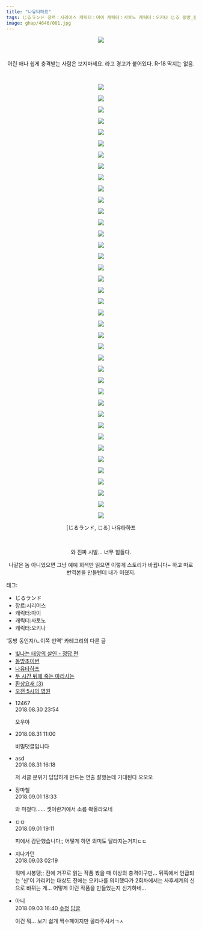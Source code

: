```yaml
---
title: "나유타하프"
tags: じるランド 장르：시리어스 캐릭터：마이 캐릭터：사토노 캐릭터：오키나 じる 동방_동인지／ㄴ이쪽_번역
image: ghap/4646/001.jpg
---
```

<div class="article">
<p style="text-align: center; clear: none; float: none;"><img src="{{ site.nasurl }}/ghap/4646/001.jpg"/></p>
<p style="text-align: center; clear: none; float: none;"><br/></p>
<p style="text-align: center; clear: none; float: none;">어린 애나 쉽게 충격받는 사람은 보지마세요. 라고 경고가 붙어있다. R-18 딱지는 없음.</p>
<p style="text-align: center; clear: none; float: none;"><br/></p>
<p style="text-align: center; clear: none; float: none;"><img src="{{ site.nasurl }}/ghap/4646/002.jpg"/></p>
<p style="text-align: center; clear: none; float: none;"><img src="{{ site.nasurl }}/ghap/4646/003.jpg"/></p>
<p style="text-align: center; clear: none; float: none;"><img src="{{ site.nasurl }}/ghap/4646/004.jpg"/></p>
<p style="text-align: center; clear: none; float: none;"><img src="{{ site.nasurl }}/ghap/4646/005.jpg"/></p>
<p style="text-align: center; clear: none; float: none;"><img src="{{ site.nasurl }}/ghap/4646/006.jpg"/></p>
<p style="text-align: center; clear: none; float: none;"><img src="{{ site.nasurl }}/ghap/4646/007.jpg"/></p>
<p style="text-align: center; clear: none; float: none;"><img src="{{ site.nasurl }}/ghap/4646/008.jpg"/></p>
<p style="text-align: center; clear: none; float: none;"><img src="{{ site.nasurl }}/ghap/4646/009.jpg"/></p>
<p style="text-align: center; clear: none; float: none;"><img src="{{ site.nasurl }}/ghap/4646/010.jpg"/></p>
<p style="text-align: center; clear: none; float: none;"><img src="{{ site.nasurl }}/ghap/4646/011.jpg"/></p>
<p style="text-align: center; clear: none; float: none;"><img src="{{ site.nasurl }}/ghap/4646/012.jpg"/></p>
<p style="text-align: center; clear: none; float: none;"><img src="{{ site.nasurl }}/ghap/4646/013.jpg"/></p>
<p style="text-align: center; clear: none; float: none;"><img src="{{ site.nasurl }}/ghap/4646/014.jpg"/></p>
<p style="text-align: center; clear: none; float: none;"><img src="{{ site.nasurl }}/ghap/4646/015.jpg"/></p>
<p style="text-align: center; clear: none; float: none;"><img src="{{ site.nasurl }}/ghap/4646/016.jpg"/></p>
<p style="text-align: center; clear: none; float: none;"><img src="{{ site.nasurl }}/ghap/4646/017.jpg"/></p>
<p style="text-align: center; clear: none; float: none;"><img src="{{ site.nasurl }}/ghap/4646/018.jpg"/></p>
<p style="text-align: center; clear: none; float: none;"><img src="{{ site.nasurl }}/ghap/4646/019.jpg"/></p>
<p style="text-align: center; clear: none; float: none;"><img src="{{ site.nasurl }}/ghap/4646/020.jpg"/></p>
<p style="text-align: center; clear: none; float: none;"><img src="{{ site.nasurl }}/ghap/4646/021.jpg"/></p>
<p style="text-align: center; clear: none; float: none;"><img src="{{ site.nasurl }}/ghap/4646/022.jpg"/></p>
<p style="text-align: center; clear: none; float: none;"><img src="{{ site.nasurl }}/ghap/4646/023.jpg"/></p>
<p style="text-align: center; clear: none; float: none;"><img src="{{ site.nasurl }}/ghap/4646/024.jpg"/></p>
<p style="text-align: center; clear: none; float: none;"><img src="{{ site.nasurl }}/ghap/4646/025.jpg"/></p>
<p style="text-align: center; clear: none; float: none;"><img src="{{ site.nasurl }}/ghap/4646/026.jpg"/></p>
<p style="text-align: center; clear: none; float: none;"><img src="{{ site.nasurl }}/ghap/4646/027.jpg"/></p>
<p style="text-align: center; clear: none; float: none;"><img src="{{ site.nasurl }}/ghap/4646/028.jpg"/></p>
<p style="text-align: center; clear: none; float: none;"><img src="{{ site.nasurl }}/ghap/4646/029.jpg"/></p>
<p style="text-align: center; clear: none; float: none;"><img src="{{ site.nasurl }}/ghap/4646/030.jpg"/></p>
<p style="text-align: center; clear: none; float: none;"><img src="{{ site.nasurl }}/ghap/4646/031.jpg"/></p>
<p style="text-align: center; clear: none; float: none;"><img src="{{ site.nasurl }}/ghap/4646/032.jpg"/></p>
<p style="text-align: center; clear: none; float: none;"><img src="{{ site.nasurl }}/ghap/4646/033.jpg"/></p>
<p style="text-align: center; clear: none; float: none;"><img src="{{ site.nasurl }}/ghap/4646/034.jpg"/></p>
<p style="text-align: center; clear: none; float: none;"><img src="{{ site.nasurl }}/ghap/4646/035.jpg"/></p>
<p style="text-align: center; clear: none; float: none;"><img src="{{ site.nasurl }}/ghap/4646/036.jpg"/></p>
<p style="text-align: center; clear: none; float: none;"><img src="{{ site.nasurl }}/ghap/4646/037.jpg"/></p>
<p style="text-align: center; clear: none; float: none;"><img src="{{ site.nasurl }}/ghap/4646/038.jpg"/></p>
<p style="text-align: center; clear: none; float: none;"><img src="{{ site.nasurl }}/ghap/4646/039.jpg"/></p>
<p style="text-align: center; clear: none; float: none;"><img src="{{ site.nasurl }}/ghap/4646/040.jpg"/></p>
<p style="text-align: center; clear: none; float: none;">[じるランド, じる] 나유타하프</p>
<p style="text-align: center; clear: none; float: none;"><br/></p>
<p style="text-align: center; clear: none; float: none;">와 진짜 시발... 너무 힘들다.</p>
<p style="text-align: center; clear: none; float: none;">나같은 놈 아니었으면 그냥 예예 회색만 읽으면 이렇게 스토리가 바뀝니다~ 하고 따로 번역본을 만들텐데 내가 미쳤지.</p>
</div><div class="tagTrail">
<p>태그: </p>
<ul>
<li>じるランド</li>
<li>장르:시리어스</li>
<li>캐릭터:마이</li>
<li>캐릭터:사토노</li>
<li>캐릭터:오키나</li>
</ul>
</div><div class="another">
<p>'동방 동인지/ㄴ이쪽 번역' 카테고리의 다른 글</p>
<ul>
<li><a href="/2018-09-03-ghap_4659">빛나는 태양의 살인 - 정답 편</a></li>
<li><a href="/2018-09-02-ghap_4651">동방초이변</a></li>
<li><a href="/2018-09-01-ghap_4646">나유타하프</a></li>
<li><a href="/2018-08-30-ghap_4639">두 시간 뒤에 죽는 마리사는</a></li>
<li><a href="/2018-08-29-ghap_4632">환상요새 (3)</a></li>
<li><a href="/2018-08-26-ghap_4610">오전 5시의 영원</a></li>
</ul>
</div><div class="cb_module cb_fluid">
<div class="cb_wrt cb_profile">
<div class="comment">
<ul>
<li class="cb_thumb_off" id="comment15321854">
<div class="cb_comment_area">
<div class="cb_info_area">
<div class="cb_section">
<span class="cb_nick_name">12467</span>
</div>
<div class="cb_section">
<span class="cb_date">2018.08.30 23:54 </span>
</div>
</div>
<div class="cb_dsc_comment">
<p class="cb_dsc">
											오우야<br/>
</p>
</div>
</div></li>
<li class="cb_thumb_off" id="comment15322269">
<div class="cb_comment_area">
<div class="cb_info_area">
<div class="cb_section">
<span class="cb_nick_name"></span>
</div>
<div class="cb_section">
<span class="cb_date">2018.08.31 11:00</span>
</div>
</div>
<div class="cb_dsc_comment">
<p class="cb_dsc">
											비밀댓글입니다
										</p>
</div>
</div></li>
<li class="cb_thumb_off" id="comment15322506">
<div class="cb_comment_area">
<div class="cb_info_area">
<div class="cb_section">
<span class="cb_nick_name">asd</span>
</div>
<div class="cb_section">
<span class="cb_date">2018.08.31 16:18 </span>
</div>
</div>
<div class="cb_dsc_comment">
<p class="cb_dsc">
											저 서클 분위기 답답하게 만드는 연출 잘했는데 기대된다 오오오
										</p>
</div>
</div></li>
<li class="cb_thumb_off" id="comment15324011">
<div class="cb_comment_area">
<div class="cb_info_area">
<div class="cb_section">
<span class="cb_nick_name">장마철</span>
</div>
<div class="cb_section">
<span class="cb_date">2018.09.01 18:33 </span>
</div>
</div>
<div class="cb_dsc_comment">
<p class="cb_dsc">
											와 미쳤다...... 셋이란거에서 소름 쫙올라오네
										</p>
</div>
</div></li>
<li class="cb_thumb_off" id="comment15324036">
<div class="cb_comment_area">
<div class="cb_info_area">
<div class="cb_section">
<span class="cb_nick_name">ㅁㅁ</span>
</div>
<div class="cb_section">
<span class="cb_date">2018.09.01 19:11 </span>
</div>
</div>
<div class="cb_dsc_comment">
<p class="cb_dsc">
											피에서 감탄했습니다;; 어떻게 하면 의미도 달라지는거지ㄷㄷ
										</p>
</div>
</div></li>
<li class="cb_thumb_off" id="comment15324904">
<div class="cb_comment_area">
<div class="cb_info_area">
<div class="cb_section">
<span class="cb_nick_name">지나가던</span>
</div>
<div class="cb_section">
<span class="cb_date">2018.09.03 02:19 </span>
</div>
</div>
<div class="cb_dsc_comment">
<p class="cb_dsc">
											워메 시봉탱;; 전에 거꾸로 읽는 작품 봤을 때 이상의 충격이구만... 뒤쪽에서 언급되는 '신'이 가리키는 대상도 전에는 오키나를 의미했다가 2회차에서는 사후세계의 신으로 바뀌는 게... 어떻게 이런 작품을 만들었는지 신기하네...
										</p>
</div>
</div></li>
<li class="cb_thumb_off" id="comment15325331">
<div class="cb_comment_area">
<div class="cb_info_area">
<div class="cb_section">
<span class="cb_nick_name">아니</span>
</div>
<div class="cb_section">
<span class="cb_date">2018.09.03 16:40 </span>
<span><a class="edit" href="javascript:void(0)" onclick="deleteComment(15325331);return false"><span class="glyphicon glyphicon-edit"></span> 수정</a></span>
<span><a class="reply" href="javascript:void(0)" onclick="commentComment(15325331); return false"><span class="glyphicon glyphicon-share-alt"></span> 답글</a></span>
</div>
</div>
<div class="cb_dsc_comment">
<p class="cb_dsc">
											이건 뭐... 보기 쉽개 짝수페이지만 골라주셔서ㄱㅅ
										</p>
</div>
</div></li>
</ul>
</div>
</div><!-- commentList close -->
</div>